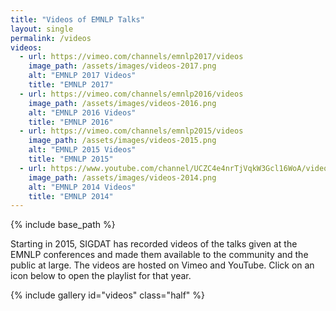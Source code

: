 ```yaml
---
title: "Videos of EMNLP Talks"
layout: single
permalink: /videos
videos:
  - url: https://vimeo.com/channels/emnlp2017/videos
    image_path: /assets/images/videos-2017.png
    alt: "EMNLP 2017 Videos"
    title: "EMNLP 2017"
  - url: https://vimeo.com/channels/emnlp2016/videos
    image_path: /assets/images/videos-2016.png
    alt: "EMNLP 2016 Videos"
    title: "EMNLP 2016"
  - url: https://vimeo.com/channels/emnlp2015/videos
    image_path: /assets/images/videos-2015.png
    alt: "EMNLP 2015 Videos"
    title: "EMNLP 2015"
  - url: https://www.youtube.com/channel/UCZC4e4nrTjVqkW3Gcl16WoA/videos
    image_path: /assets/images/videos-2014.png
    alt: "EMNLP 2014 Videos"
    title: "EMNLP 2014"
---
```

{% include base_path %}

Starting in 2015, SIGDAT has recorded videos of the talks given at the EMNLP conferences and made them available to the community and the public at large. The videos are hosted on Vimeo and YouTube. Click on an icon below to open the playlist for that year.

{% include gallery id="videos" class="half" %}

